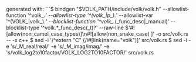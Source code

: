 generated with: ```$ bindgen "$VOLK_PATH/include/volk/volk.h" --allowlist-function '^volk_.*' --allowlist-type '^(volk_|p_).*' --allowlist-var '^(VOLK_|volk_).*' --blocklist-function '^volk_.*(_func_desc|_manual)' --blocklist-type '^volk.*_func_desc(_t)?' --raw-line $'#![allow(non_camel_case_types)]\n#![allow(non_snake_case)
]' -o src/volk.rs -- -x c++
$ sed -i '/^extern "C" {/i\#[link(name="volk")]' src/volk.rs
$ sed -i -e 's/_M_real/real/' -e 's/_M_imag/imag/' -e 's/volk_log2to10factor/VOLK_LOG2TO10FACTOR/' src/volk.rs
```
